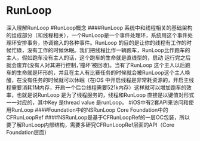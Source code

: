 # RunLoop
深入理解RunLoop
#RunLoop概念
####RunLoop 系统中和线程相关的基础架构的组成部分（和线程相关），一个RunLoop是一个事件处理环，系统用这个事件处理环安排事务，协调输入的各种事件。RunLoop 的目的是让你的线程有工作的时候忙碌，没有工作的时候休眠。我们把线程比作一辆跑车，RunLoop比作跑车的主人，假如跑车没有主人的话，这个跑车的生命就是直线型的，启动 运行完之后就会废弃(没有人对其进行控制，’撞坏’被回收)。当有了RunLoop 这个主人以后跑车的生命就是环形的，并且在主人有比赛任务的时候就会被RunLoop这个主人唤醒，在没有任务的时候就可以休眠（在iOS 中开启线程是非常耗资源的，开启主线程需要消耗1M内存，开启一个后台线程需要521k内存）这样就可以增加跑车的效率，也就是说RunLoop 是为了线程服务的，线程和RunLoop 直接是以键值对形式一一对应的，其中Key 是thread value 是runLoop。
#iOS中有2套API来访问和使用RunLoop
####Foundation中的NSRunLoop   Core Foundation中的CFRunLoopRef
####NSRunLoop是基于CFRunLoopRef的一层OC包装，所以要了解RunLoop内部结构，需要多研究CFRunLoopRef层面的API（Core Foundation层面）